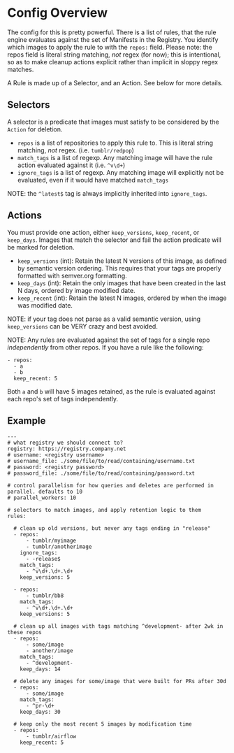 # Config Overview

The config for this is pretty powerful. There is a list of rules, that the rule engine evaluates against the set of Manifests in the Registry. You identify which images to apply the rule to with the `repos:` field. Please note: the repos field is literal string matching, _not_ regex (for now); this is intentional, so as to make cleanup actions explicit rather than implicit in sloppy regex matches.

A Rule is made up of a Selector, and an Action. See below for more details.

## Selectors

A selector is a predicate that images must satisfy to be considered by the `Action` for deletion.

* `repos` is a list of repositories to apply this rule to. This is literal string matching, _not_ regex. (i.e. `tumblr/redpop`)
* `match_tags` is a list of regexp. Any matching image will have the rule action evaluated against it (i.e. `^v\d+`)
* `ignore_tags` is a list of regexp. Any matching image will explicitly not be evaluated, even if it would have matched `match_tags`

NOTE: the `^latest$` tag is always implicitly inherited into `ignore_tags`.

## Actions

You must provide one action, either `keep_versions`, `keep_recent`, or `keep_days`. Images that match the selector and fail the action predicate will be marked for deletion.

* `keep_versions` (int): Retain the latest N versions of this image, as defined by semantic version ordering. This requires that your tags are properly formatted with semver.org formatting.
* `keep_days` (int): Retain the only images that have been created in the last N days, ordered by image modified date.
* `keep_recent` (int): Retain the latest N images, ordered by when the image was modified date.

NOTE: if your tag does not parse as a valid semantic version, using `keep_versions` can be VERY crazy and best avoided.

NOTE: Any rules are evaluated against the set of tags for a single repo _independently_ from other repos. If you have a rule like the following:

```
- repos:
  - a
  - b
  keep_recent: 5
```

Both `a` and `b` will have 5 images retained, as the rule is evaluated against each repo's set of tags independently.

## Example

```
---
# what registry we should connect to?
registry: https://registry.company.net
# username: <registry username>
# username_file: ./some/file/to/read/containing/username.txt
# password: <registry password>
# password_file: ./some/file/to/read/containing/password.txt

# control parallelism for how queries and deletes are performed in parallel. defaults to 10
# parallel_workers: 10

# selectors to match images, and apply retention logic to them
rules:

  # clean up old versions, but never any tags ending in "release"
  - repos:
      - tumblr/myimage
      - tumblr/anotherimage
    ignore_tags:
      - -release$
    match_tags:
      - ^v\d+.\d+.\d+
    keep_versions: 5

  - repos:
      - tumblr/bb8
    match_tags:
      - ^v\d+.\d+.\d+
    keep_versions: 5

  # clean up all images with tags matching ^development- after 2wk in these repos
  - repos:
      - some/image
      - another/image
    match_tags:
      - ^development-
    keep_days: 14

  # delete any images for some/image that were built for PRs after 30d
  - repos:
      - some/image
    match_tags:
      - ^pr-\d+
    keep_days: 30

  # keep only the most recent 5 images by modification time
  - repos:
      - tumblr/airflow
    keep_recent: 5
```


